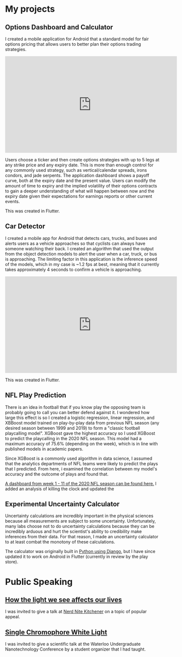# My projects

## Options Dashboard and Calculator

I created a mobile application for Android that a standard model for fair options pricing that allows users to better plan their options trading strategies.

<center><iframe width="560" height="315" src="https://www.youtube.com/embed/a_CkPDlQ6yg" frameborder="0" allow="accelerometer; autoplay; clipboard-write; encrypted-media; gyroscope; picture-in-picture" allowfullscreen></iframe></center>

Users choose a ticker and then create options strategies with up to 5 legs at any strike price and any expiry date. This is more than enough control for any commonly used strategy, such as vertical/calendar spreads, irons condors, and jade serpents. The application dashboard shows a payoff curve, both at the expiry date and the present value. Users can modify the amount of time to expiry and the implied volatility of their options contracts to gain a deeper understanding of what will happen between now and the expiry date given their expectations for earnings reports or other current events.

This was created in Flutter.


## Car Detector

I created a mobile app for Android that detects cars, trucks, and buses and alerts users as a vehicle approaches so that cyclists can always have someone watching their back. I created an algorithm that used the output from the object detection models to alert the user when a car, truck, or bus is approaching. The limiting factor in this application is the inference speed of the models, which in my case is ~1.2 fps at best, meaning that it currently takes approximately 4 seconds to confirm a vehicle is approaching.

<center><iframe width="560" height="315" src="https://www.youtube.com/embed/dW_eRqeGQ3w" frameborder="0" allow="accelerometer; autoplay; clipboard-write; encrypted-media; gyroscope; picture-in-picture" allowfullscreen></iframe></center>

This was created in Flutter.


## NFL Play Prediction

There is an idea in football that if you know play the opposing team is probably going to call you can better defend against it. I wondered how large this effect is so I created a logistic regression, linear regression, and XBBoost model trained on play-by-play data from previous NFL season (any desired season between 1999 and 2019) to form a "classic football playcalling model". XGBoost gave the highest accuracy so I used XGBoost to predict the playcalling in the 2020 NFL season. This model had a maximum accuracy of 75.6% (depending on the week), which is in line with published models in academic papers.

Since XGBoost is a commonly used algorithm in data science, I assumed that the analytics departments of NFL teams were likely to predict the plays that I predicted. From here, i examined the correlation between my model's accuracy and the outcome of plays and found that.

<a href='https://public.tableau.com/profile/paul.c.stanish#!/vizhome/NFLExploitability/Dashboard?publish=yes'>A dashboard from week 1 - 11 of the 2020 NFL season can be found here.</a> I added an analysis of killing the clock and updated the 

## Experimental Uncertainty Calculator

Uncertainty calculations are incredibly important in the physical sciences because all measurements are subject to some uncertainty. Unfortunately, many labs choose not to do uncertainty calculations because they can be incredibly arduous and hurt the scientist's ability to credibility make inferences from their data. For that reason, I made an uncertainty calculator to at least combat the monotony of these calculations.

The calculator was originally built in <a href='https://uncertainly.pythonanywhere.com/'>Python using Django</a>, but I have since updated it to work on Android in Flutter (currently in review by the play store).


# Public Speaking

## <a href='https://www.youtube.com/watch?v=259vkLIMebw'>How the light we see affects our lives</a>

I was invited to give a talk at <a href='https://kw.nerdnite.com/'>Nerd Nite Kitchener</a> on a topic of popular appeal.

## <a href='https://www.youtube.com/watch?v=alIQtj5bGlM&feature=emb_title'>Single Chromophore White Light</a>

I was invited to give a scientific talk at the Waterloo Undergraduate Nanotechnology Conference by a student organizer that I had taught.

